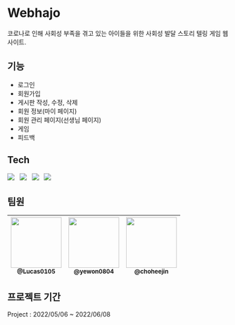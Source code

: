 # Webhajo

코로나로 인해 사회성 부족을 겪고 있는 아이들을 위한 사회성 발달 스토리 텔링 게임 웹사이트.
<br>


## 기능
 - 로그인    
 - 회원가입    
 - 게시판 작성, 수정, 삭제    
 - 회원 정보(마이 페이지)    
 - 회원 관리 페이지(선생님 페이지)    
 - 게임    
 - 피드백    
    

## Tech    
<img src="https://img.shields.io/badge/HTML5-E34F26?style=flat-square&logo=HTML5&logoColor=white"/></a> &nbsp;
<img src="https://img.shields.io/badge/CSS3-1572B6?style=flat-square&logo=CSS3&logoColor=white"/></a> &nbsp;
<img src="https://img.shields.io/badge/JavaScript-F7DF1E?style=flat-square&logo=JavaScript&logoColor=white"/></a> &nbsp;
<img src="https://img.shields.io/badge/MySQL-4479A1?style=flat-square&logo=MySQL&logoColor=white"/></a> &nbsp;



## 팀원

| [<img src="https://github.com/Lucas0105.png?size=115" width="115"><br><sub>@Lucas0105</sub>](https://github.com/Lucas0105) | [<img src="https://github.com/yewon0804.png?size=115" width="115"><br><sub>@yewon0804</sub>](https://github.com/yewon0804) | [<img  src="https://github.com/choheejin.png?size=115" width="115"><br><sub>@choheejin</sub>](https://github.com/choheejin) |
| :---: |:---: | :---: |



## 프로젝트 기간    
Project : 2022/05/06 ~ 2022/06/08


